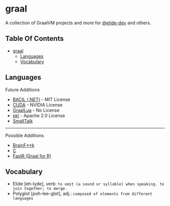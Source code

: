 # graal
A collection of GraalVM projects and more for [@elide-dev](https://github.com/elide-dev/) and others.

## Table Of Contents

- [graal](#graal)
  - [Languages](#languages)
  - [Vocabulary](#vocabulary)


## Languages

Future Additions

- [BACIL (.NET)](https://github.com/jagotu/BACIL) - MIT License
- [CUDA](https://github.com/NVIDIA/grcuda) - NVIDIA License
- [GraalLua](https://github.com/Glavo/GraalLua) - No License
- [pkl](https://github.com/apple/pkl) - Apache 2.0 License
- [SmallTalk](https://github.com/hpi-swa/trufflesqueak)

<hr>

Possible Additions

- [BrainF**k](https://github.com/cesquivias/bf-graal)
- [C](https://github.com/AdamBien/graalvm-hello-java-c)
- [FastR (Graal for R)](https://github.com/oracle/fastr)

## Vocabulary

- Elide [eh-lyde], verb: `to omit (a sound or syllable) when speaking. to join together; to merge.`
- Polyglot [poh-lee-glot], adj.: `composed of elements from different languages`

